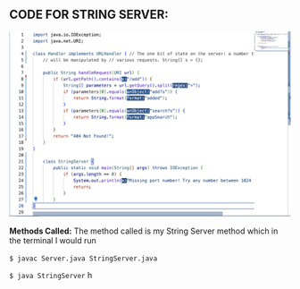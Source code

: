 **CODE FOR STRING SERVER:**
------------------------

![Image](Codeforlab.png)

**Methods Called:**
The method called is my String Server method which in the terminal I would run


`$ javac Server.java StringServer.java`

`$ java StringServer`
h



